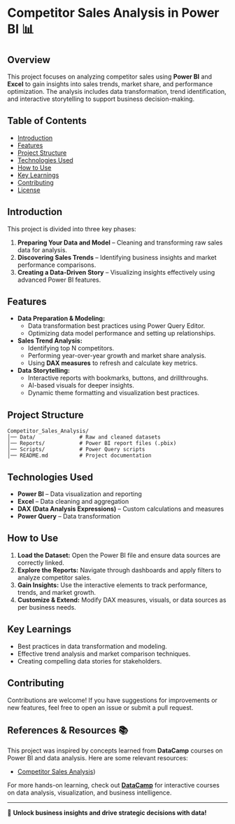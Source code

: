 
# Competitor Sales Analysis in Power BI 📊

## Overview
This project focuses on analyzing competitor sales using **Power BI** and **Excel** to gain insights into sales trends, market share, and performance optimization. The analysis includes data transformation, trend identification, and interactive storytelling to support business decision-making.

## Table of Contents
- [Introduction](#introduction)
- [Features](#features)
- [Project Structure](#project-structure)
- [Technologies Used](#technologies-used)
- [How to Use](#how-to-use)
- [Key Learnings](#key-learnings)
- [Contributing](#contributing)
- [License](#license)

## Introduction
This project is divided into three key phases:
1. **Preparing Your Data and Model** – Cleaning and transforming raw sales data for analysis.
2. **Discovering Sales Trends** – Identifying business insights and market performance comparisons.
3. **Creating a Data-Driven Story** – Visualizing insights effectively using advanced Power BI features.

## Features
- **Data Preparation & Modeling:**
  - Data transformation best practices using Power Query Editor.
  - Optimizing data model performance and setting up relationships.
- **Sales Trend Analysis:**
  - Identifying top N competitors.
  - Performing year-over-year growth and market share analysis.
  - Using **DAX measures** to refresh and calculate key metrics.
- **Data Storytelling:**
  - Interactive reports with bookmarks, buttons, and drillthroughs.
  - AI-based visuals for deeper insights.
  - Dynamic theme formatting and visualization best practices.

## Project Structure
```
Competitor_Sales_Analysis/
│── Data/              # Raw and cleaned datasets
│── Reports/           # Power BI report files (.pbix)
│── Scripts/           # Power Query scripts
│── README.md          # Project documentation
```

## Technologies Used
- **Power BI** – Data visualization and reporting
- **Excel** – Data cleaning and aggregation
- **DAX (Data Analysis Expressions)** – Custom calculations and measures
- **Power Query** – Data transformation


## How to Use
1. **Load the Dataset:** Open the Power BI file and ensure data sources are correctly linked.
2. **Explore the Reports:** Navigate through dashboards and apply filters to analyze competitor sales.
3. **Gain Insights:** Use the interactive elements to track performance, trends, and market growth.
4. **Customize & Extend:** Modify DAX measures, visuals, or data sources as per business needs.

## Key Learnings
- Best practices in data transformation and modeling.
- Effective trend analysis and market comparison techniques.
- Creating compelling data stories for stakeholders.

## Contributing
Contributions are welcome! If you have suggestions for improvements or new features, feel free to open an issue or submit a pull request.

## References & Resources 📚

This project was inspired by concepts learned from **DataCamp** courses on Power BI and data analysis. Here are some relevant resources:

- [Competitor Sales Analysis](https://app.datacamp.com/learn/courses/case-study-competitor-sales-analysis-in-power-bi))

For more hands-on learning, check out **[DataCamp](https://www.datacamp.com/)** for interactive courses on data analysis, visualization, and business intelligence.

---
🚀 **Unlock business insights and drive strategic decisions with data!**
